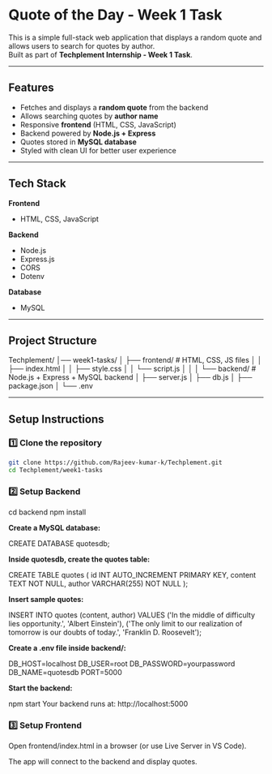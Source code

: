 # Quote of the Day - Week 1 Task

This is a simple full-stack web application that displays a random quote and allows users to search for quotes by author.  
Built as part of **Techplement Internship - Week 1 Task**.

---

## Features
- Fetches and displays a **random quote** from the backend
- Allows searching quotes by **author name**
- Responsive **frontend** (HTML, CSS, JavaScript)
- Backend powered by **Node.js + Express**
- Quotes stored in **MySQL database**
- Styled with clean UI for better user experience

---

## Tech Stack
**Frontend**
- HTML, CSS, JavaScript  

**Backend**
- Node.js
- Express.js
- CORS
- Dotenv

**Database**
- MySQL

---

##  Project Structure
Techplement/
│── week1-tasks/
│ ├── frontend/ # HTML, CSS, JS files
│ │ ├── index.html
│ │ ├── style.css
│ │ └── script.js
│ │
│ └── backend/ # Node.js + Express + MySQL backend
│ ├── server.js
│ ├── db.js
│ ├── package.json
│ └── .env

---

## Setup Instructions

### 1️⃣ Clone the repository
```bash
git clone https://github.com/Rajeev-kumar-k/Techplement.git
cd Techplement/week1-tasks
```
### 2️⃣ Setup Backend

cd backend
npm install

**Create a MySQL database:**


CREATE DATABASE quotesdb;


**Inside quotesdb, create the quotes table:**


CREATE TABLE quotes (
  id INT AUTO_INCREMENT PRIMARY KEY,
  content TEXT NOT NULL,
  author VARCHAR(255) NOT NULL
);


**Insert sample quotes:**

INSERT INTO quotes (content, author) VALUES
('In the middle of difficulty lies opportunity.', 'Albert Einstein'),
('The only limit to our realization of tomorrow is our doubts of today.', 'Franklin D. Roosevelt');

**Create a .env file inside backend/:**

DB_HOST=localhost
DB_USER=root
DB_PASSWORD=yourpassword
DB_NAME=quotesdb
PORT=5000


**Start the backend:**

npm start
Your backend runs at: http://localhost:5000

### 3️⃣ Setup Frontend
Open frontend/index.html in a browser (or use Live Server in VS Code).

The app will connect to the backend and display quotes.